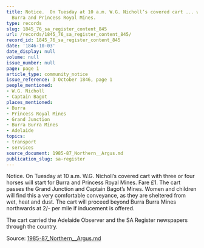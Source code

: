 ```yaml
---
title: Notice.  On Tuesday at 10 a.m. W.G. Nicholl’s covered cart ... will start for
  Burra and Princess Royal Mines.
type: records
slug: 1845_76_sa_register_content_845
url: /records/1845_76_sa_register_content_845/
record_id: 1845_76_sa_register_content_845
date: '1846-10-03'
date_display: null
volume: null
issue_number: null
page: page 1
article_type: community_notice
issue_reference: 3 October 1846, page 1
people_mentioned:
- W.G. Nicholl
- Captain Bagot
places_mentioned:
- Burra
- Princess Royal Mines
- Grand Junction
- Burra Burra Mines
- Adelaide
topics:
- transport
- services
source_document: 1985-87_Northern__Argus.md
publication_slug: sa-register
---
```


Notice.  On Tuesday at 10 a.m. W.G. Nicholl’s covered cart with three or four horses will start for Burra and Princess Royal Mines.  Fare £1.  The cart passes the Grand Junction and Captain Bagot’s Mines.  Women and children will find this a very comfortable conveyance, as they are sheltered from wet, heat and dust.  The cart will proceed beyond Burra Burra Mines northwards at 2/- per mile if inducement is offered.

The cart carried the Adelaide Observer and the SA Register newspapers through the country.

Source: [1985-87_Northern__Argus.md](/downloads/markdown/1985-87_Northern__Argus.md)
